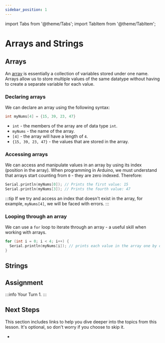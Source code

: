 ```yaml
---
sidebar_position: 1
---
```


import Tabs from '@theme/Tabs';
import TabItem from '@theme/TabItem';

# Arrays and Strings

## Arrays

An [array](https://docs.arduino.cc/language-reference/en/variables/data-types/array/) is essentially a collection of variables stored under one name. Arrays allow us to store multiple values of the same datatype without having to create a separate variable for each value. 

### Declaring arrays

We can declare an array using the following syntax:

```cpp
int myNums[4] = {15, 39, 23, 47}
```

- `int` - the members of the array are of data type `int`. 
- `myNums` - the name of the array.
- `[4]` - the array will have a length of `4`.
- `{15, 39, 23, 47}` - the values that are stored in the array. 

### Accessing arrays

We can access and manipulate values in an array by using its index (position in the array). When programming in Arduino, we must understand that arrays start counting from `0` - they are zero indexed. Therefore:

```cpp
Serial.println(myNums[0]); // Prints the first value: 15
Serial.println(myNums[3]); // Prints the fourth value: 47
```

:::tip
If we try and access an index that doesn't exist in the array, for example, `myNums[4]`, we will be faced with errors. 
:::

### Looping through an array

We can use a `for` loop to iterate through an array - a useful skill when working with arrays. 

```cpp
for (int i = 0; i < 4; i++) {
  Serial.println(myNums[i]); // prints each value in the array one by one
}
```

## Strings

## Assignment 

:::info Your Turn
1. 
:::

## Next Steps

This section includes links to help you dive deeper into the topics from this lesson. It's optional, so don't worry if you choose to skip it.

- 